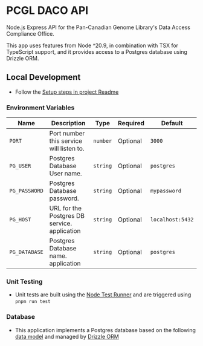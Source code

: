 # PCGL DACO API

Node.js Express API for the Pan-Canadian Genome Library's Data Access Compliance Office.

This app uses features from Node ^20.9, in combination with TSX for TypeScript support, and it provides access to a Postgres database using Drizzle ORM.

## Local Development

- Follow the [Setup steps in project Readme](../../README.md)

### Environment Variables

| Name                                             | Description                                                                                                                     | Type     | Required | Default                                                                                                                                                        |
| ------------------------------------------------ | ------------------------------------------------------------------------------------------------------------------------------- | -------- | -------- | -------------------------------------------------------------------------------------------------------------------------------------------------------------- |
| `PORT`                                           | Port number this service will listen to.                                                                                        | `number` | Optional | `3000`                                                                                                                                                         |
| `PG_USER`                                       | Postgres Database User name.      | `string` | Optional | `postgres`                                                                                                                                                   |
| `PG_PASSWORD` | Postgres Database password.                                             | `string` | Optional | `mypassword`                                                                                                                          |
| `PG_HOST`                                | URL for the Postgres DB service. application                                                                                             | `string` | Optional | `localhost:5432`                                                                                                                                        |
| `PG_DATABASE`                              | Postgres Database name. application                                                                                           | `string` | Optional | `postgres`                                                                                                                                        |

### Unit Testing

- Unit tests are built using the [Node Test Runner](https://nodejs.org/api/test.html) and are triggered using `pnpm run test`

### Database

- This application implements a Postgres database based on the following [data model](../../docs/model/README.md) and managed by [Drizzle ORM](https://orm.drizzle.team/docs/overview)
